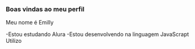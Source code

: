 ### Boas vindas ao meu perfil

Meu nome é Emilly

-Estou estudando Alura
-Estou desenvolvendo na linguagem JavaScrapt
Utilizo
